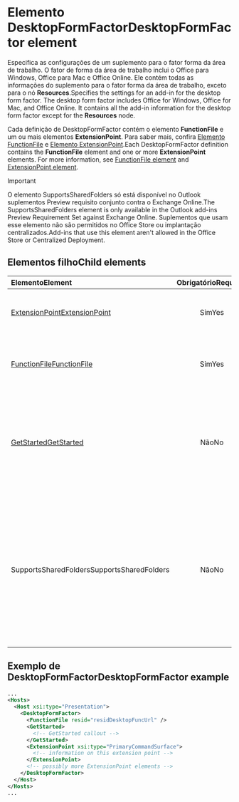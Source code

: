 # <a name="desktopformfactor-element"></a><span data-ttu-id="2a907-101">Elemento DesktopFormFactor</span><span class="sxs-lookup"><span data-stu-id="2a907-101">DesktopFormFactor element</span></span>

<span data-ttu-id="2a907-p101">Especifica as configurações de um suplemento para o fator forma da área de trabalho. O fator de forma da área de trabalho inclui o Office para Windows, Office para Mac e Office Online. Ele contém todas as informações do suplemento para o fator forma da área de trabalho, exceto para o nó **Resources**.</span><span class="sxs-lookup"><span data-stu-id="2a907-p101">Specifies the settings for an add-in for the desktop form factor. The desktop form factor includes Office for Windows, Office for Mac, and Office Online. It contains all the add-in information for the desktop form factor except for the  **Resources** node.</span></span>

<span data-ttu-id="2a907-p102">Cada definição de DesktopFormFactor contém o elemento **FunctionFile** e um ou mais elementos **ExtensionPoint**. Para saber mais, confira [Elemento FunctionFile](functionfile.md) e [Elemento ExtensionPoint](extensionpoint.md).</span><span class="sxs-lookup"><span data-stu-id="2a907-p102">Each DesktopFormFactor definition contains the  **FunctionFile** element and one or more **ExtensionPoint** elements. For more information, see [FunctionFile element](functionfile.md) and [ExtensionPoint element](extensionpoint.md).</span></span>

> [!IMPORTANT]
> <span data-ttu-id="2a907-107">O elemento SupportsSharedFolders só está disponível no Outlook suplementos Preview requisito conjunto contra o Exchange Online.</span><span class="sxs-lookup"><span data-stu-id="2a907-107">The SupportsSharedFolders element is only available in the Outlook add-ins Preview Requirement Set against Exchange Online.</span></span>
> <span data-ttu-id="2a907-108">Suplementos que usam esse elemento não são permitidos no Office Store ou implantação centralizados.</span><span class="sxs-lookup"><span data-stu-id="2a907-108">Add-ins that use this element aren't allowed in the Office Store or Centralized Deployment.</span></span>

## <a name="child-elements"></a><span data-ttu-id="2a907-109">Elementos filho</span><span class="sxs-lookup"><span data-stu-id="2a907-109">Child elements</span></span>

| <span data-ttu-id="2a907-110">Elemento</span><span class="sxs-lookup"><span data-stu-id="2a907-110">Element</span></span>                               | <span data-ttu-id="2a907-111">Obrigatório</span><span class="sxs-lookup"><span data-stu-id="2a907-111">Required</span></span> | <span data-ttu-id="2a907-112">Descrição</span><span class="sxs-lookup"><span data-stu-id="2a907-112">Description</span></span>  |
|:--------------------------------------|:--------:|:-------------|
| [<span data-ttu-id="2a907-113">ExtensionPoint</span><span class="sxs-lookup"><span data-stu-id="2a907-113">ExtensionPoint</span></span>](extensionpoint.md)   | <span data-ttu-id="2a907-114">Sim</span><span class="sxs-lookup"><span data-stu-id="2a907-114">Yes</span></span>      | <span data-ttu-id="2a907-115">Define onde um suplemento expõe a funcionalidade.</span><span class="sxs-lookup"><span data-stu-id="2a907-115">Defines where an add-in exposes functionality.</span></span> |
| [<span data-ttu-id="2a907-116">FunctionFile</span><span class="sxs-lookup"><span data-stu-id="2a907-116">FunctionFile</span></span>](functionfile.md)       | <span data-ttu-id="2a907-117">Sim</span><span class="sxs-lookup"><span data-stu-id="2a907-117">Yes</span></span>      | <span data-ttu-id="2a907-118">Uma URL para um arquivo que contém funções JavaScript.</span><span class="sxs-lookup"><span data-stu-id="2a907-118">A URL to a file that contains JavaScript functions.</span></span>|
| [<span data-ttu-id="2a907-119">GetStarted</span><span class="sxs-lookup"><span data-stu-id="2a907-119">GetStarted</span></span>](getstarted.md)           | <span data-ttu-id="2a907-120">Não</span><span class="sxs-lookup"><span data-stu-id="2a907-120">No</span></span>       | <span data-ttu-id="2a907-121">Define o texto explicativo que aparece ao instalar o suplemento em hosts do Word, Excel ou PowerPoint.</span><span class="sxs-lookup"><span data-stu-id="2a907-121">Defines the callout that appears when installing the add-in in Word, Excel, or PowerPoint hosts.</span></span> |
| <span data-ttu-id="2a907-122">SupportsSharedFolders</span><span class="sxs-lookup"><span data-stu-id="2a907-122">SupportsSharedFolders</span></span>                 | <span data-ttu-id="2a907-123">Não</span><span class="sxs-lookup"><span data-stu-id="2a907-123">No</span></span>       | <span data-ttu-id="2a907-124">Define se o suplemento do Outlook está disponível nos cenários de representante e estiver definido como *false* por padrão.</span><span class="sxs-lookup"><span data-stu-id="2a907-124">Defines whether the Outlook add-in is available in delegate scenarios and is set to *false* by default.</span></span> <span data-ttu-id="2a907-125">Conjunto de requisito de visualização.</span><span class="sxs-lookup"><span data-stu-id="2a907-125">Preview requirement set.</span></span>|

## <a name="desktopformfactor-example"></a><span data-ttu-id="2a907-126">Exemplo de DesktopFormFactor</span><span class="sxs-lookup"><span data-stu-id="2a907-126">DesktopFormFactor example</span></span>

```xml
...
<Hosts>
  <Host xsi:type="Presentation">
    <DesktopFormFactor>
      <FunctionFile resid="residDesktopFuncUrl" />
      <GetStarted>
        <!-- GetStarted callout -->
      </GetStarted>
      <ExtensionPoint xsi:type="PrimaryCommandSurface">
        <!-- information on this extension point -->
      </ExtensionPoint>
      <!-- possibly more ExtensionPoint elements -->
    </DesktopFormFactor>
  </Host>
</Hosts>
...
```
